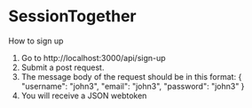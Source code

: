 # SessionTogether

How to sign up 

1. Go to http://localhost:3000/api/sign-up
2. Submit a post request. 
3. The message body of the request should be in this format: 
{
         "username": "john3",
      "email": "john3",
      "password": "john3"
  }
5.  You will receive a JSON webtoken 


